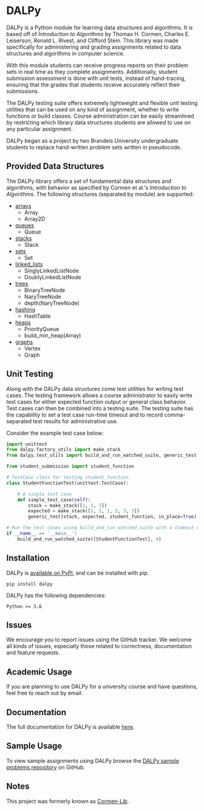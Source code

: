 # DALPy
DALPy is a Python module for learning data structures and algorithms. It is based off of *Introduction to Algorithms*
by Thomas H. Cormen, Charles E. Leiserson, Ronald L. Rivest, and Clifford Stein. This library was made specifically for 
administering and grading assignments related to data structures and algorithms in computer science.

With this module students can receive progress reports on their problem sets in real time as they complete assignments.
Additionally, student submission assessment is done with unit tests, instead of hand-tracing, ensuring that the grades
that students receive accurately reflect their submissions.

The DALPy testing suite offers extremely lightweight and flexible unit testing utilities that can be used on any
kind of assignment, whether to write functions or build classes. Course administration can be easily streamlined by
restricting which library data structures students are allowed to use on any particular assignment.

DALPy began as a project by two Brandeis University undergraduate students to replace hand-written problem sets
written in pseudocode.

## Provided Data Structures
The DALPy library offers a set of fundamental data structures and algorithms, with behavior as specified by
Cormen et al.'s *Introduction to Algorithms*. The following structures (separated by module) are supported:

* [arrays](https://dalpy-developers.github.io/DALPy/arrays.html)
    * Array
    * Array2D
* [queues](https://dalpy-developers.github.io/DALPy/queues.html)
    * Queue
* [stacks](https://dalpy-developers.github.io/DALPy/stacks.html)
    * Stack
* [sets](https://dalpy-developers.github.io/DALPy/sets.html)
    * Set
* [linked_lists](https://dalpy-developers.github.io/DALPy/linked_lists.html)
    * SinglyLinkedListNode
    * DoublyLinkedListNode
* [trees](https://dalpy-developers.github.io/DALPy/trees.html)
    * BinaryTreeNode
    * NaryTreeNode
    * depth(NaryTreeNode)
* [hashing](https://dalpy-developers.github.io/DALPy/hashing.html)
    * HashTable
* [heaps](https://dalpy-developers.github.io/DALPy/heaps.html)
    * PriorityQueue
    * build_min_heap(Array)
* [graphs](https://dalpy-developers.github.io/DALPy/graphs.html)
    * Vertex
    * Graph

## Unit Testing
Along with the DALPy data structures come test utilities for writing test cases. The testing framework allows a
course administrator to easily write test cases for either expected function output or general class behavior. Test cases
can then be combined into a testing suite. The testing suite has the capability to set a test case run-time timeout and 
to record comma-separated test results for administrative use.

Consider the example test case below:
```python
import unittest
from dalpy.factory_utils import make_stack
from dalpy.test_utils import build_and_run_watched_suite, generic_test

from student_submission import student_function

# TestCase class for testing student_function
class StudentFunctionTest(unittest.TestCase):

    # A single test case
    def simple_test_case(self):
        stack = make_stack([1, 2, 3])
        expected = make_stack([1, 1, 2, 2, 3, 3])
        generic_test(stack, expected, student_function, in_place=True)

# Run the test cases using build_and_run_watched_suite with a timeout of 4 seconds
if __name__ == '__main__':
    build_and_run_watched_suite([StudentFunctionTest], 4)
```

## Installation

DALPy is [available on PyPI](https://pypi.org/project/dalpy/), and can be installed with pip.

    pip install dalpy

DALPy has the following dependencies:

    Python >= 3.6

## Issues

We encourage you to report issues using the GitHub tracker. We welcome all kinds of issues, especially those related to
correctness, documentation and feature requests.

## Academic Usage

If you are planning to use DALPy for a university course and have questions, feel free to reach out by email.

## Documentation

The full documentation for DALPy is available [here](https://dalpy-developers.github.io/DALPy/).

## Sample Usage

To view sample assignments using DALPy browse the [DALPy sample problems repository](https://github.com/DALPy-Developers/DALPy-Sample-Problems) on GitHub.

## Notes

This project was formerly known as [Cormen-Lib](https://pypi.org/project/cormen-lib/).
